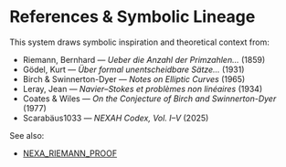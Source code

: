 # References & Symbolic Lineage

This system draws symbolic inspiration and theoretical context from:

- Riemann, Bernhard — *Ueber die Anzahl der Primzahlen...* (1859)
- Gödel, Kurt — *Über formal unentscheidbare Sätze...* (1931)
- Birch & Swinnerton-Dyer — *Notes on Elliptic Curves* (1965)
- Leray, Jean — *Navier–Stokes et problèmes non linéaires* (1934)
- Coates & Wiles — *On the Conjecture of Birch and Swinnerton-Dyer* (1977)
- Scarabäus1033 — *NEXAH Codex, Vol. I–V* (2025)

See also:  
- [NEXA_RIEMANN_PROOF](https://github.com/Scarabaeus1033/NEXAH-CODEX/tree/main/NEXAH-CODEX-Startstruktur/NEXA_RIEMANN_PROOF)
